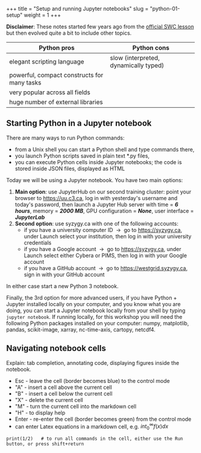 +++
title = "Setup and running Jupyter notebooks"
slug = "python-01-setup"
weight = 1
+++

**Disclaimer**: These notes started few years ago from the [official SWC lesson](https://software-carpentry.org/lessons)
but then evolved quite a bit to include other topics.

Python pros                                 | Python cons
--------------------------------------------|------------------------
elegant scripting language                  | slow (interpreted, dynamically typed)
powerful, compact constructs for many tasks |
very popular across all fields              |
huge number of external libraries           |

## Starting Python in a Jupyter notebook

There are many ways to run Python commands:

* from a Unix shell you can start a Python shell and type commands there,
* you launch Python scripts saved in plain text *.py files,
* you can execute Python cells inside Jupyter notebooks; the code is stored inside JSON files, displayed as HTML

Today we will be using a Jupyter notebook. You have two main options:

1. **Main option**: use JupyterHub on our second training cluster: point your browser to https://uu.c3.ca, log in with yesterday's
   username and today's password, then launch a Jupyter Hub server with time = ***6 hours***, memory = ***2000 MB***, GPU configuration
   = ***None***, user interface = ***JupyterLab***
1. **Second option**: use syzygy.ca with one of the following accounts:
    - if you have a university computer ID &nbsp;&rarr;&nbsp; go to https://syzygy.ca, under Launch select your
      institution, then log in with your university credentials
    - if you have a Google account &nbsp;&rarr;&nbsp; go to https://syzygy.ca, under Launch select either Cybera or
      PIMS, then log in with your Google account
	- if you have a GitHub account &nbsp;&rarr;&nbsp; go to https://westgrid.syzygy.ca, sign in with your GitHub account

<!-- Note that syzygy.ca is a free community service run on Compute Canada cloud and used heavily for undergraduate teaching, -->
<!-- with no uptime guarantees. In other words, it usually works, but it could be unstable or down. -->

In either case start a new Python 3 notebook.

<!-- This will open a browser page pointing to the Jupyter server (remote except for the last option). Click on New -> -->
<!-- Python 3. -->

Finally, the 3rd option for more advanced users, if you have Python + Jupyter installed locally on your computer, and
you know what you are doing, you can start a Jupyter notebook locally from your shell by typing `jupyter notebook`. If
running locally, for this workshop you will need the following Python packages installed on your computer: numpy,
matplotlib, pandas, scikit-image, xarray, nc-time-axis, cartopy, netcdf4.

## Navigating notebook cells

Explain: tab completion, annotating code, displaying figures inside the notebook.

* Esc - leave the cell (border becomes blue) to the control mode
* "A" - insert a cell above the current cell
* "B" - insert a cell below the current cell
* "X" - delete the current cell
* "M" - turn the current cell into the markdown cell
* "H" - to display help
* Enter - re-enter the cell (border becomes green) from the control mode
* can enter Latex equations in a markdown cell, e.g. $int_0^\infty f(x)dx$

~~~ {.python}
print(1/2)   # to run all commands in the cell, either use the Run button, or press shift+return
~~~
